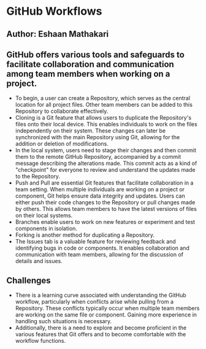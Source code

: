 # GitHub Workflows 
## Author: Eshaan Mathakari
## GitHub offers various tools and safeguards to facilitate collaboration and communication among team members when working on a project.
- To begin, a user can create a Repository, which serves as the central location for all project files. Other team members can be added to this Repository to collaborate effectively.
- Cloning is a Git feature that allows users to duplicate the Repository's files onto their local device. This enables individuals to work on the files independently on their system. These changes can later be synchronized with the main Repository using Git, allowing for the addition or deletion of modifications.
- In the local system, users need to stage their changes and then commit them to the remote GitHub Repository, accompanied by a commit message describing the alterations made. This commit acts as a kind of "checkpoint" for everyone to review and understand the updates made to the Repository.
- Push and Pull are essential Git features that facilitate collaboration in a team setting. When multiple individuals are working on a project or component, Git helps ensure data integrity and updates. Users can either push their code changes to the Repository or pull changes made by others. This allows team members to have the latest versions of files on their local systems.
- Branches enable users to work on new features or experiment and test components in isolation.
- Forking is another method for duplicating a Repository.
- The Issues tab is a valuable feature for reviewing feedback and identifying bugs in code or components. It enables collaboration and communication with team members, allowing for the discussion of details and issues.
## Challenges
- There is a learning curve associated with understanding the GitHub workflow, particularly when conflicts arise while pulling from a Repository. These conflicts typically occur when multiple team members are working on the same file or component. Gaining more experience in handling such situations is necessary.
- Additionally, there is a need to explore and become proficient in the various features that Git offers and to become comfortable with the workflow functions.
